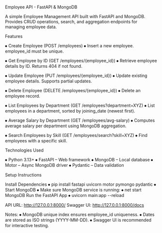 Employee API - FastAPI & MongoDB

A simple Employee Management API built with FastAPI and MongoDB.
Provides CRUD operations, search, and aggregation endpoints for managing employee data.

Features

⦁	Create Employee (POST /employees)
⦁	Insert a new employee. employee_id must be unique.

⦁	Get Employee by ID (GET /employees/{employee_id})
⦁	Retrieve employee details by ID. Returns 404 if not found.

⦁	Update Employee (PUT /employees/{employee_id})
⦁	Update existing employee details. Supports partial updates.

⦁	Delete Employee (DELETE /employees/{employee_id})
⦁	Delete an employee record.

⦁	List Employees by Department (GET /employees?department=XYZ)
⦁	List employees in a department, sorted by joining_date (newest first).

⦁	Average Salary by Department (GET /employees/avg-salary)
⦁	Computes average salary per department using MongoDB aggregation.

⦁	Search Employees by Skill (GET /employees/search?skill=XYZ)
⦁	Find employees with a specific skill.

Technologies Used

⦁	Python 3.13+
⦁	FastAPI – Web framework
⦁	MongoDB – Local database
⦁	Motor – Async MongoDB driver
⦁	Pydantic – Data validation

Setup Instructions

Install Dependencies
⦁	pip install fastapi uvicorn motor pymongo pydantic
⦁	Start MongoDB
⦁	Make sure MongoDB service is running:
⦁	net start MongoDB
 Run the FastAPI App
⦁	uvicorn main:app --reload

API URL: http://127.0.0.1:8000/
Swagger UI: http://127.0.0.1:8000/docs

Notes:
⦁	MongoDB unique index ensures employee_id uniqueness.
⦁	Dates are stored as ISO strings (YYYY-MM-DD).
⦁	Swagger UI is recommended for interactive testing.
